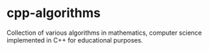 # cpp-algorithms
Collection of various algorithms in mathematics, computer science implemented in C++ for educational purposes.
